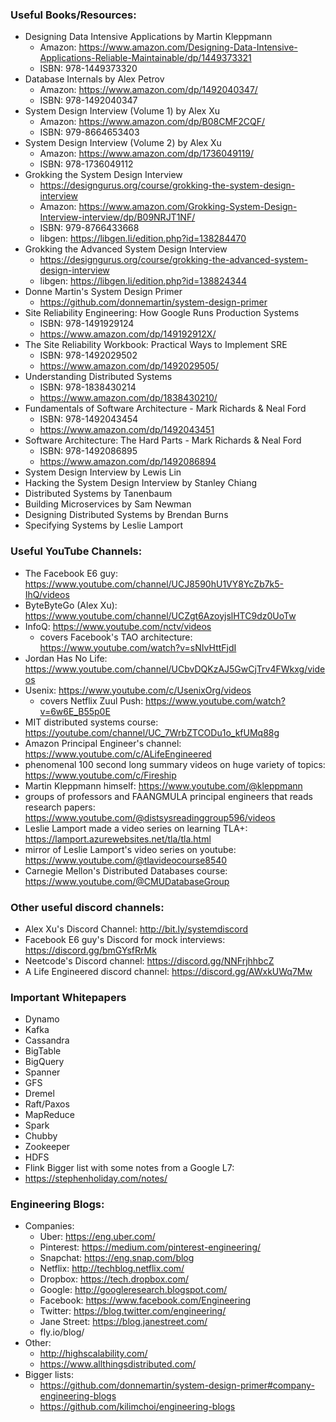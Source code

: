 ### Useful Books/Resources:
- Designing Data Intensive Applications by Martin Kleppmann
    - Amazon: https://www.amazon.com/Designing-Data-Intensive-Applications-Reliable-Maintainable/dp/1449373321
    - ISBN: 978-1449373320
- Database Internals by Alex Petrov
    - Amazon: https://www.amazon.com/dp/1492040347/
    - ISBN: 978-1492040347
- System Design Interview (Volume 1) by Alex Xu
    - Amazon: https://www.amazon.com/dp/B08CMF2CQF/
    - ISBN: 979-8664653403
- System Design Interview (Volume 2) by Alex Xu
    - Amazon: https://www.amazon.com/dp/1736049119/
    - ISBN: 978-1736049112
- Grokking the System Design Interview
    - https://designgurus.org/course/grokking-the-system-design-interview
    - Amazon: https://www.amazon.com/Grokking-System-Design-Interview-interview/dp/B09NRJT1NF/
    - ISBN: 979-8766433668
    - libgen: https://libgen.li/edition.php?id=138284470
- Grokking the Advanced System Design Interview
    - https://designgurus.org/course/grokking-the-advanced-system-design-interview
    - libgen: https://libgen.li/edition.php?id=138824344
- Donne Martin's System Design Primer
    - https://github.com/donnemartin/system-design-primer
- Site Reliability Engineering: How Google Runs Production Systems
    - ISBN: 978-1491929124
    - https://www.amazon.com/dp/149192912X/
- The Site Reliability Workbook: Practical Ways to Implement SRE
    - ISBN: 978-1492029502
    - https://www.amazon.com/dp/1492029505/
- Understanding Distributed Systems
    - ISBN: 978-1838430214
    - https://www.amazon.com/dp/1838430210/
- Fundamentals of Software Architecture - Mark Richards & Neal Ford
    - ISBN: 978-1492043454
    - https://www.amazon.com/dp/1492043451
- Software Architecture: The Hard Parts - Mark Richards & Neal Ford
    - ISBN: 978-1492086895
    - https://www.amazon.com/dp/1492086894
- System Design Interview by Lewis Lin
- Hacking the System Design Interview by Stanley Chiang
- Distributed Systems by Tanenbaum
- Building Microservices by Sam Newman
- Designing Distributed Systems by Brendan Burns
- Specifying Systems by Leslie Lamport

### Useful YouTube Channels:
- The Facebook E6 guy: https://www.youtube.com/channel/UCJ8590hU1VY8YcZb7k5-IhQ/videos
- ByteByteGo (Alex Xu): https://www.youtube.com/channel/UCZgt6AzoyjslHTC9dz0UoTw
- InfoQ: https://www.youtube.com/nctv/videos
    - covers Facebook's TAO architecture: https://www.youtube.com/watch?v=sNIvHttFjdI
- Jordan Has No Life: https://www.youtube.com/channel/UCbvDQKzAJ5GwCjTrv4FWkxg/videos
- Usenix: https://www.youtube.com/c/UsenixOrg/videos
    - covers Netflix Zuul Push: https://www.youtube.com/watch?v=6w6E_B55p0E
- MIT distributed systems course: https://youtube.com/channel/UC_7WrbZTCODu1o_kfUMq88g
- Amazon Principal Engineer's channel: https://www.youtube.com/c/ALifeEngineered
- phenomenal 100 second long summary videos on huge variety of topics: https://www.youtube.com/c/Fireship
- Martin Kleppmann himself: https://www.youtube.com/@kleppmann
- groups of professors and FAANGMULA principal engineers that reads research papers: https://www.youtube.com/@distsysreadinggroup596/videos
- Leslie Lamport made a video series on learning TLA+: https://lamport.azurewebsites.net/tla/tla.html
- mirror of Leslie Lamport's video series on youtube: https://www.youtube.com/@tlavideocourse8540
- Carnegie Mellon's Distributed Databases course: https://www.youtube.com/@CMUDatabaseGroup

### Other useful discord channels:
- Alex Xu's Discord Channel: http://bit.ly/systemdiscord
- Facebook E6 guy's Discord for mock interviews: https://discord.gg/bmGYsfRrMk
- Neetcode's Discord channel: https://discord.gg/NNFrjhhbcZ
- A Life Engineered discord channel: https://discord.gg/AWxkUWq7Mw

### Important Whitepapers
- Dynamo
- Kafka
- Cassandra
- BigTable
- BigQuery
- Spanner
- GFS
- Dremel
- Raft/Paxos
- MapReduce
- Spark
- Chubby
- Zookeeper
- HDFS
- Flink
  Bigger list with some notes from a Google L7:
- https://stephenholiday.com/notes/

### Engineering Blogs:
- Companies:
    - Uber: https://eng.uber.com/
    - Pinterest: https://medium.com/pinterest-engineering/
    - Snapchat: https://eng.snap.com/blog
    - Netflix: http://techblog.netflix.com/
    - Dropbox: https://tech.dropbox.com/
    - Google: http://googleresearch.blogspot.com/
    - Facebook: https://www.facebook.com/Engineering
    - Twitter: https://blog.twitter.com/engineering/
    - Jane Street: https://blog.janestreet.com/
    - fly.io/blog/
- Other:
    - http://highscalability.com/
    - https://www.allthingsdistributed.com/
- Bigger lists:
    - https://github.com/donnemartin/system-design-primer#company-engineering-blogs
    - https://github.com/kilimchoi/engineering-blogs